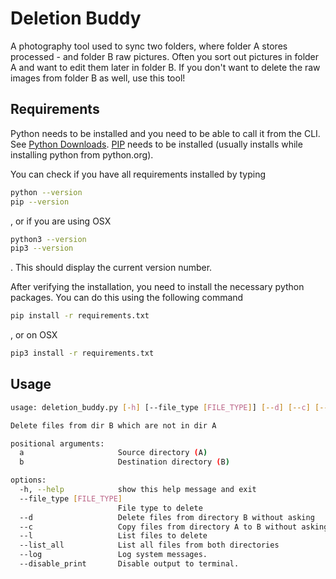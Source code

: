 # Deletion Buddy

A photography tool used to sync two folders, where folder A stores processed - and folder B raw pictures.
Often you sort out pictures in folder A and want to edit them later in folder B. If you don't want to delete the raw images from folder B as well, use this tool!

## Requirements

Python needs to be installed and you need to be able to call it from the CLI. See [Python Downloads](https://www.python.org/downloads/).
[PIP](https://pypi.org/project/pip/) needs to be installed (usually installs while installing python from python.org).

You can check if you have all requirements installed by typing

```bash
python --version
pip --version
```

, or if you are using OSX

```bash
python3 --version
pip3 --version
```

. This should display the current version number.

After verifying the installation, you need to install the necessary python packages. You can do this using the following command

```bash
pip install -r requirements.txt
```

, or on OSX

```bash
pip3 install -r requirements.txt
```

## Usage

``` bash
usage: deletion_buddy.py [-h] [--file_type [FILE_TYPE]] [--d] [--c] [--l] [--list_all] [--log] [--disable_print] a b

Delete files from dir B which are not in dir A

positional arguments:
  a                     Source directory (A)
  b                     Destination directory (B)

options:
  -h, --help            show this help message and exit
  --file_type [FILE_TYPE]
                        File type to delete
  --d                   Delete files from directory B without asking
  --c                   Copy files from directory A to B without asking
  --l                   List files to delete
  --list_all            List all files from both directories
  --log                 Log system messages.
  --disable_print       Disable output to terminal.
```
